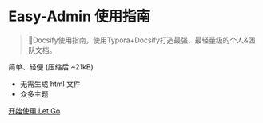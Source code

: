 <!-- _coverpage.md -->

# Easy-Admin 使用指南

> 💪Docsify使用指南，使用Typora+Docsify打造最强、最轻量级的个人&团队文档。

简单、轻便 (压缩后 ~21kB)
- 无需生成 html 文件
- 众多主题


[开始使用 Let Go](/README.md)
